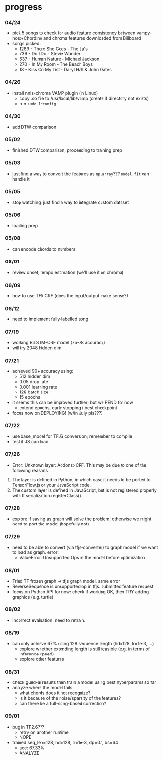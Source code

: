 # progress

### 04/24

- pick 5 songs to check for audio feature consistency between vampy-host+Chordino and chroma features downloaded from Billboard
- songs picked:
	- 1289 - There She Goes - The La's
	- 736 - Do I Do - Stevie Wonder
	- 637 - Human Nature - Michael Jackson
	- 270 - In My Room - The Beach Boys
	- 18 - Kiss On My List - Daryl Hall & John Oates

### 04/26

- install nnls-chroma VAMP plugin (in Linux)
	- copy .so file to /usr/local/lib/vamp (create if directory not exists)
	- run `sudo ldconfig`

### 04/30

- add DTW comparison

### 05/02

- finished DTW comparison, proceeding to training prep

### 05/03

- just find a way to convert the features as `np.array`??? `model.fit` can handle it

### 05/05

- stop watching; just find a way to integrate custom dataset

### 05/06

- loading prep

### 05/08

- can encode chords to numbers

### 06/01

- review onset, tempo estimation (we'll use it on chroma)

### 06/09

- how to use TFA CRF (does the input/output make sense?)

### 06/12

- need to implement fully-labelled song

### 07/19

- working BiLSTM-CRF model (75-78 accuracy)
- will try 2048 hidden dim

### 07/21

- achieved 90+ accuracy using:
	- 512 hidden dim
	- 0.05 drop rate
	- 0.001 learning rate
	- 128 batch size
	- 15 epochs
- it seems this can be improved further; but we PEND for now
	- extend epochs, early stopping / best checkpoint
- focus now on DEPLOYING! (w/in July pls???)

### 07/22

- use base_model for TFJS conversion; remember to compile
- test if JS can load

### 07/26

- Error: Unknown layer: Addons>CRF. This may be due to one of the following reasons
1. The layer is defined in Python, in which case it needs to be ported to TensorFlow.js or your JavaScript code.
2. The custom layer is defined in JavaScript, but is not registered properly with tf.serialization.registerClass().

### 07/28

- explore if saving as graph will solve the problem; otherwise we might need to port the model (hopefully not)

### 07/29

- need to be able to convert (via tfjs-converter) to graph model if we want to load as graph. error:
	- ValueError: Unsupported Ops in the model before optimization

### 08/01

- Tried TF frozen graph -> tfjs graph model. same error
- ReverseSequence is unsupported op in tfjs. submitted feature request
- focus on Python API for now: check if working OK, then TRY adding graphics (e.g. turtle)

### 08/02

- incorrect evaluation. need to retrain.

### 08/19

- can only achieve 67% using 128 sequence length (hd=128, lr=1e-3, ...)
	- explore whether extending length is still feasible (e.g. in terms of inference speed)
	- explore other features

### 08/31

- check guild-ai results then train a model using best hyperparams so far
- analyze where the model fails
	- what chords does it not recognize?
	- is it because of the noise/sparsity of the features?
	- can there be a full-song-based correction?

### 09/01

- bug in TF2.6???
	- retry on another runtime
	- NOPE
- trained seq_len=128, hd=128, lr=1e-3, dp=0.1, bs=64
	- acc: 67.33%
	- ANALYZE